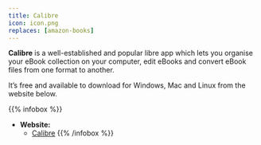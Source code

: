 ```yaml
---
title: Calibre
icon: icon.png
replaces: [amazon-books]
---
```


**Calibre** is a well-established and popular libre app which lets you organise your eBook collection on your computer, edit eBooks and convert eBook files from one format to another.

It’s free and available to download for Windows, Mac and Linux from the website below.

{{% infobox %}}
- **Website:** 
    - [Calibre](https://www.calibre-ebook.com/)
{{% /infobox %}}